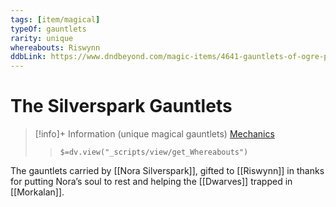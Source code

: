 ```yaml
---
tags: [item/magical]
typeOf: gauntlets
rarity: unique
whereabouts: Riswynn
ddbLink: https://www.dndbeyond.com/magic-items/4641-gauntlets-of-ogre-power
---
```

# The Silverspark Gauntlets
>[!info]+ Information
> (unique magical gauntlets)
> [Mechanics](https://www.dndbeyond.com/magic-items/4641-gauntlets-of-ogre-power)
>> `$=dv.view("_scripts/view/get_Whereabouts")`

The gauntlets carried by [[Nora Silverspark]], gifted to [[Riswynn]] in thanks for putting Nora’s soul to rest and helping the [[Dwarves]] trapped in [[Morkalan]].
